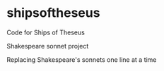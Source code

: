 # shipsoftheseus

Code for Ships of Theseus

Shakespeare sonnet project

Replacing Shakespeare's sonnets one line at a time
